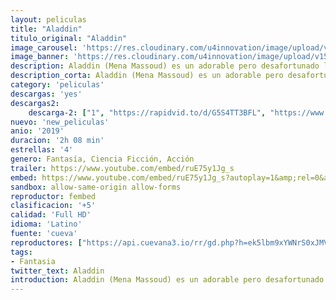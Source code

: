 ```yaml
---
layout: peliculas
title: "Aladdin"
titulo_original: "Aladdin"
image_carousel: 'https://res.cloudinary.com/u4innovation/image/upload/v1559364560/aladdin-poster-min_ofwipi.jpg'
image_banner: 'https://res.cloudinary.com/u4innovation/image/upload/v1559364563/aladdin-banner-min_clhkr0.jpg'
description: Aladdin (Mena Massoud) es un adorable pero desafortunado ladronzuelo enamorado de la hija del Sultán, la princesa Jasmine (Naomi Scott). Para intentar conquistarla, acepta el desafío de Jafar (Marwan Kenzari), que consiste en entrar a una cueva en mitad del desierto para dar con una lámpara mágica que le concederá todos sus deseos. Allí es donde Aladdín conocerá al Genio (Will Smith), dando inicio a una aventura como nunca antes había imaginado.
description_corta: Aladdin (Mena Massoud) es un adorable pero desafortunado ladronzuelo enamorado de la hija del Sultán, la princesa Jasmine (Naomi Scott). Para intentar conquistarla, acepta el desafío de Jafar (Marwan Kenzari), que consiste en entrar a una cueva en mitad del desierto para dar con una lámpara mágica que le concederá todos sus deseos. Allí es donde Aladdín conocerá al Genio (Will Smith), dando inicio a una aventura como nunca antes había imaginado.
category: 'peliculas'
descargas: 'yes'
descargas2:
    descarga-2: ["1", "https://rapidvid.to/d/G5S4TT3BFL", "https://www.google.com/s2/favicons?domain=www.rapidvideo.com","RapidVideo","https://res.cloudinary.com/imbriitneysam/image/upload/v1541473684/mexico.png", "Latino", "Full HD"]
nuevo: 'new_peliculas'
anio: '2019'
duracion: '2h 08 min'
estrellas: '4'
genero: Fantasía, Ciencia Ficción, Acción
trailer: https://www.youtube.com/embed/ruE75y1Jg_s
embed: https://www.youtube.com/embed/ruE75y1Jg_s?autoplay=1&amp;rel=0&amp;hd=1&border=0&wmode=opaque&enablejsapi=1&modestbranding=1&controls=1&showinfo=0
sandbox: allow-same-origin allow-forms
reproductor: fembed
clasificacion: '+5'
calidad: 'Full HD'
idioma: 'Latino'
fuente: 'cueva'
reproductores: ["https://api.cuevana3.io/rr/gd.php?h=ek5lbm9xYWNrS0xJMVp5b21KREk0dFBLbjVkaHhkRGdrOG1jbnBpUnhhS1ZsNmhqcHJLbHhkbW1vWG1ia3FuaDBhaVZvSUhXMDd5c3U1MTdmN2lpdzZlU3FadVkyUT09"]
tags:
- Fantasia
twitter_text: Aladdin
introduction: Aladdin (Mena Massoud) es un adorable pero desafortunado ladronzuelo enamorado de la hija del Sultán, la princesa Jasmine (Naomi Scott). Para intentar conquistarla, acepta el desafío de Jafar (Marwan Kenzari), que consiste en entrar a una cueva en mitad del desierto para dar con una lámpara mágica que le concederá todos sus deseos. Allí es donde Aladdín conocerá al Genio (Will Smith), dando inicio a una aventura como nunca antes había imaginado.
---
```












